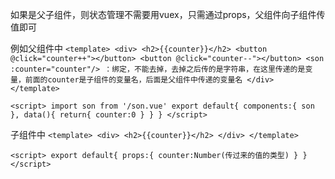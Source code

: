 如果是父子组件，则状态管理不需要用vuex，只需通过props，父组件向子组件传值即可


例如父组件中
`<template>
    <div>
        <h2>{{counter}}</h2>
        <button @click="counter++"></button>
        <button @click="counter--"></button>
        <son :counter="counter"/> ：绑定，不能去掉，去掉之后传的是字符串，在这里传递的是变量，前面的counter是子组件的变量名，后面是父组件中传递的变量名
    </div>
</template>`

`<script>
import son from '/son.vue'
export default{
    components:{
        son
    },
    data(){
        return{
            counter:0
        }
    }
}
</script>`

子组件中
`<template>
    <div>
        <h2>{{counter}}</h2>
    </div>
</template>`

`<script>
export default{
    props:{
        counter:Number(传过来的值的类型)
    }
}
</script>`